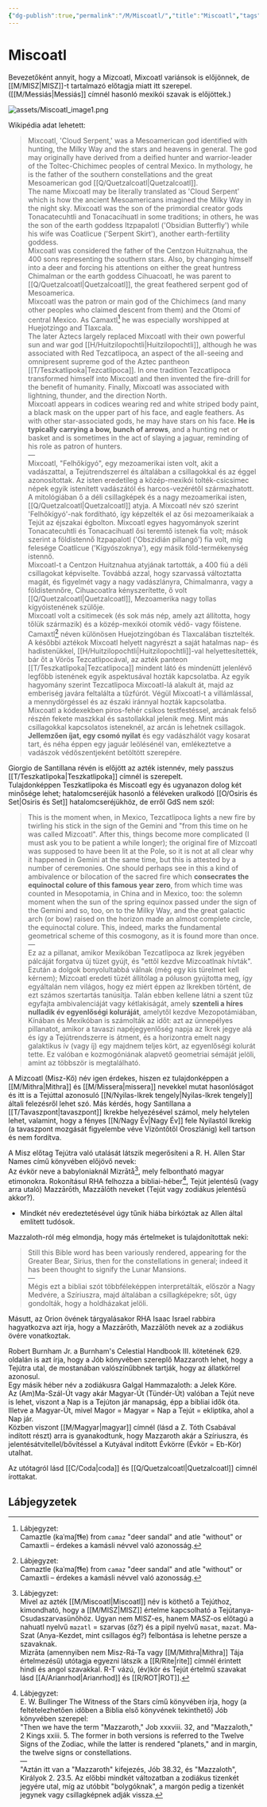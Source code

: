 ```yaml
---
{"dg-publish":true,"permalink":"/M/Miscoatl/","title":"Miscoatl","tags":["Englishtexttranslated"],"created":"2023-10-21T02:18","updated":"2024-01-29T01:28"}
---
```



# Miscoatl

Bevezetőként annyit, hogy a Mizcoatl, Mixcoatl variánsok is előjönnek, de [[M/MISZ\|MISZ]]-t tartalmazó előtagja miatt itt szerepel. ([[M/Messiás\|Messiás]] címnél hasonló mexikói szavak is előjöttek.)  

![assets/Miscoatl_image1.png](/img/user/M/assets/Miscoatl_image1.png)  

Wikipédia adat lehetett:  
> Mixcoatl, 'Cloud Serpent,' was a Mesoamerican god identified with hunting, the Milky Way and the stars and heavens in general. The god may originally have derived from a deified hunter and warrior-leader of the Toltec-Chichimec peoples of central Mexico. In mythology, he is the father of the southern constellations and the great Mesoamerican god [[Q/Quetzalcoatl\|Quetzalcoatl]].  
> The name Mixcoatl may be literally translated as 'Cloud Serpent' which is how the ancient Mesoamericans imagined the Milky Way in the night sky. Mixcoatl was the son of the primordial creator gods Tonacatecuhtli and Tonacacihuatl in some traditions; in others, he was the son of the earth goddess Itzpapalotl ('Obsidian Butterfly') while his wife was Coatlicue ('Serpent Skirt'), another earth-fertility goddess.  
> Mixcoatl was considered the father of the Centzon Huitznahua, the 400 sons representing the southern stars. Also, by changing himself into a deer and forcing his attentions on either the great huntress Chimalman or the earth goddess Cihuacoatl, he was parent to [[Q/Quetzalcoatl\|Quetzalcoatl]], the great feathered serpent god of Mesoamerica.  
> Mixcoatl was the patron or main god of the Chichimecs (and many other peoples who claimed descent from them) and the Otomi of central Mexico. As Camaxtl[^1] he was especially worshipped at Huejotzingo and Tlaxcala.  
> The later Aztecs largely replaced Mixcoatl with their own powerful sun and war god [[H/Huitzilopochtli\|Huitzilopochtli]], although he was associated with Red Tezcatlipoca, an aspect of the all-seeing and omnipresent supreme god of the Aztec pantheon [[T/Teszkatlipoka\|Tezcatlipoca]]. In one tradition Tezcatlipoca transformed himself into Mixcoatl and then invented the fire-drill for the benefit of humanity. Finally, Mixcoatl was associated with lightning, thunder, and the direction North.  
> Mixcoatl appears in codices wearing red and white striped body paint, a black mask on the upper part of his face, and eagle feathers. As with other star-associated gods, he may have stars on his face. **He is typically carrying a bow, bunch of arrows**, and a hunting net or basket and is sometimes in the act of slaying a jaguar, reminding of his role as patron of hunters.  
> —  
> Mixcoatl, "Felhőkígyó", egy mezoamerikai isten volt, akit a vadászattal, a Tejútrendszerrel és általában a csillagokkal és az éggel azonosítottak. Az isten eredetileg a közép-mexikói tolték-csicsimec népek egyik istenített vadászától és harcos-vezérétől származhatott. A mitológiában ő a déli csillagképek és a nagy mezoamerikai isten, [[Q/Quetzalcoatl\|Quetzalcoatl]] atyja.
> A Mixcoatl név szó szerint 'Felhőkígyó'-nak fordítható, így képzelték el az ősi mezoamerikaiak a Tejút az éjszakai égbolton. Mixcoatl egyes hagyományok szerint Tonacatecuhtli és Tonacacihuatl ősi teremtő istenek fia volt; mások szerint a földistennő Itzpapalotl ('Obszidián pillangó') fia volt, míg felesége Coatlicue ('Kígyószoknya'), egy másik föld-termékenység istennő.  
> Mixcoatl-t a Centzon Huitznahua atyjának tartották, a 400 fiú a déli csillagokat képviselte. Továbbá azzal, hogy szarvassá változtatta magát, és figyelmét vagy a nagy vadászlányra, Chimalmanra, vagy a földistennőre, Cihuacoatlra kényszerítette, ő volt [[Q/Quetzalcoatl\|Quetzalcoatl]], Mezoamerika nagy tollas kígyóistenének szülője.  
> Mixcoatl volt a csitimecek (és sok más nép, amely azt állította, hogy tőlük származik) és a közép-mexikói otomik védő- vagy főistene. Camaxtl[^1] néven különösen Huejotzingóban és Tlaxcalában tisztelték.  
> A későbbi aztékok Mixcoatl helyett nagyrészt a saját hatalmas nap- és hadistenükkel, [[H/Huitzilopochtli\|Huitzilopochtli]]-val helyettesítették, bár őt a Vörös Tezcatlipocával, az azték panteon [[T/Teszkatlipoka\|Tezcatlipoca]] mindent látó és mindenütt jelenlévő legfőbb istenének egyik aspektusával hozták kapcsolatba. Az egyik hagyomány szerint Tezcatlipoca Mixcoatl-lá alakult át, majd az emberiség javára feltalálta a tűzfúrót. Végül Mixcoatl-t a villámlással, a mennydörgéssel és az északi iránnyal hozták kapcsolatba.  
> Mixcoatl a kódexekben piros-fehér csíkos testfestéssel, arcának felső részén fekete maszkkal és sastollakkal jelenik meg. Mint más csillagokkal kapcsolatos isteneknél, az arcán is lehetnek csillagok. **Jellemzően íjat, egy csomó nyilat** és egy vadászhálót vagy kosarat tart, és néha éppen egy jaguár leölésénél van, emlékeztetve a vadászok védőszentjeként betöltött szerepére.  

Giorgio de Santillana révén is előjött az azték istennév, mely passzus [[T/Teszkatlipoka\|Teszkatlipoka]] címnél is szerepelt.  
Tulajdonképpen Teszkatlipoka és Miscoatl egy és ugyanazon dolog két minősége lehet; hatalomcseréjük hasonló a féléveken uralkodó [[O/Osiris és Set\|Osiris és Set]] hatalomcseréjükhöz, de erről GdS nem szól:  
> This is the moment when, in Mexico, Tezcatlipoca lights a new fire by twirling his stick in the sign of the Gemini and "from this time on he was called Mizcoatl". After this, things become more complicated (I must ask you to be patient a while longer); the original fire of Mizcoatl was supposed to have been lit at the Pole, so it is not at all clear why it happened in Gemini at the same time, but this is attested by a number of ceremonies. One should perhaps see in this a kind of ambivalence or bilocation of the sacred fire which **consecrates the equinoctal colure of this famous year zero**, from which time was counted in Mesopotamia, in China and in Mexico, too: the solemn moment when the sun of the spring equinox passed under the sign of the Gemini and so, too, on to the Milky Way, and the great galactic arch (or bow) raised on the horizon made an almost complete circle, the equinoctal colure. This, indeed, marks the fundamental geometrical scheme of this cosmogony, as it is found more than once.  
> —  
> Ez az a pillanat, amikor Mexikóban Tezcatlipoca az Ikrek jegyében pálcáját forgatva új tüzet gyújt, és "ettől kezdve Mizcoatlnak hívták". Ezután a dolgok bonyolultabbá válnak (még egy kis türelmet kell kérnem); Mizcoatl eredeti tüzét állítólag a póluson gyújtotta meg, így egyáltalán nem világos, hogy ez miért éppen az Ikrekben történt, de ezt számos szertartás tanúsítja. Talán ebben kellene látni a szent tűz egyfajta ambivalenciáját vagy kétlakiságát, amely **szenteli a híres nulladik év egyenlőségi koluráját**, amelytől kezdve Mezopotámiában, Kínában és Mexikóban is számolták az időt: azt az ünnepélyes pillanatot, amikor a tavaszi napéjegyenlőség napja az Ikrek jegye alá és így a Tejútrendszerre is átment, és a horizontra emelt nagy galaktikus ív (vagy íj) egy majdnem teljes kört, az egyenlőségi kolurát tette. Ez valóban e kozmogóniának alapvető geometriai sémáját jelöli, amint az többször is megtalálható.  

A Mizcoatl (Misz-Kő) név igen érdekes, hiszen ez tulajdonképpen a [[M/Mithra\|Mithra]] és [[M/Missera\|missera]] nevekkel mutat hasonlóságot és itt is a Tejúttal azonosuló [[N/Nyilas-Ikrek tengely\|Nyilas-Ikrek tengely]] általi felezésről lehet szó. Más kérdés, hogy Santillana a [[T/Tavaszpont\|tavaszpont]] Ikrekbe helyezésével számol, mely helytelen lehet, valamint, hogy a fényes [[N/Nagy Év\|Nagy Év]] fele Nyilastól Ikrekig (a tavaszpont mozgását figyelembe véve Vízöntőtől Oroszlánig) kell tartson és nem fordítva.  

A Misz előtag Tejútra való utalását látszik megerősíteni a R. H. Allen Star Names című könyvében előjövő nevek:  
Az évkör neve a babyloniaknál Mizrātå[^2], mely felbontható magyar etimonokra. Rokonításul RHA felhozza a bibliai-héber[^3], Tejút jelentésű (vagy arra utaló) Mazzārōth, Mazzālōth neveket (Tejút vagy zodiákus jelentésű akkor?).  
- Mindkét név eredeztetésével úgy tűnik hiába bírkóztak az Allen által említett tudósok.

Mazzaloth-ról még elmondja, hogy más értelmeket is tulajdonítottak neki:  
> Still this Bible word has been variously rendered, appearing for the Greater Bear, Sirius, then for the constellations in general; indeed it has been thought to signify the Lunar Mansions.  
> —  
> Mégis ezt a bibliai szót többféleképpen interpretálták, először a Nagy Medvére, a Szíriuszra, majd általában a csillagképekre; sőt, úgy gondolták, hogy a holdházakat jelöli.  

Másutt, az Orion övének tárgyalásakor RHA Isaac Israel rabbira hagyatkozva azt írja, hogy a Mazzārōth, Mazzālōth nevek az a zodiákus övére vonatkoztak.

Robert Burnham Jr. a Burnham's Celestial Handbook III. kötetének 629. oldalán is azt írja, hogy a Jób könyvében szereplő Mazzaroth lehet, hogy a Tejútra utal, de mostanában valószínűbbnek tartják, hogy az állatkörrel azonosul.  
Egy másik héber név a zodiákusra Galgal Hammazaloth: a Jelek Köre.  
Az (Am)Ma-Szál-Út vagy akár Magyar-Út (Tündér-Út) valóban a Tejút neve is lehet, viszont a Nap is a Tejúton jár manapság, épp a bibliai idők óta. Illetve a Magyar-Út, mivel Magor = Magyar = Nap a Tejút = ekliptika, ahol a Nap jár.  
Közben viszont [[M/Magyar\|magyar]] címnél (lásd a Z. Tóth Csabával indított részt) arra is gyanakodtunk, hogy Mazzaroth akár a Szíriuszra, és jelentésátvitellel/bővítéssel a Kutyával indított Évkörre (Évkör = Eb-Kör) utalhat.  

Az utótagról lásd [[C/Coda\|coda]] és [[Q/Quetzalcoatl\|Quetzalcoatl]] címnél írottakat.  

## Lábjegyzetek

[^1]: Lábjegyzet:  
Camaztle (kaˈmaʃt͡ɬe) from `camaz` "deer sandal" and atle "without" or Camaxtli – érdekes a kamásli névvel való azonosság.  

[^2]: Lábjegyzet:  
Mivel az azték [[M/Miscoatl\|Miscoatl]] név is köthető a Tejúthoz, kimondható, hogy a [[M/MISZ\|MISZ]] értelme kapcsolható a Tejútanya-Csudaszarvasünőhöz. Ugyan nem MISZ-es, hanem MASZ-os előtagú a nahuatl nyelvű `mazatl` = szarvas (őz?) és a pipil nyelvű `masat`, `mazat`. Ma-Szat (Anya-Kezdet, mint csillagos ég?) felbontása is lehetne persze a szavaknak.  
Mizrāta (amennyiben nem Misz-Rá-Ta vagy [[M/Mithra\|Mithra]] Tája értelmezésű) utótagja egyezni látszik a [[R/Rite\|rite]] címnél érintett hindi és angol szavakkal. R-T vázú, (év)kör és Tejút értelmű szavakat lásd [[A/Arianrhod\|Arianrhod]] és [[R/ROT\|ROT]].  

[^3]: Lábjegyzet:  
E. W. Bullinger The Witness of the Stars című könyvében írja, hogy (a feltételezhetően időben a Biblia első könyvének tekinthető) Jób könyvében szerepel:  
"Then we have the term "Mazzaroth," Job xxxviii. 32, and "Mazzaloth," 2 Kings xxiii. 5. The former in both versions is referred to the Twelve Signs of the Zodiac, while the latter is rendered "planets," and in margin, the twelve signs or constellations.  
—  
"Aztán itt van a "Mazzaroth" kifejezés, Jób 38.32, és "Mazzaloth", Királyok 2. 23.5. Az előbbi mindkét változatban a zodiákus tizenkét jegyére utal, míg az utóbbit "bolygóknak", a margón pedig a tizenkét jegynek vagy csillagképnek adják vissza.  